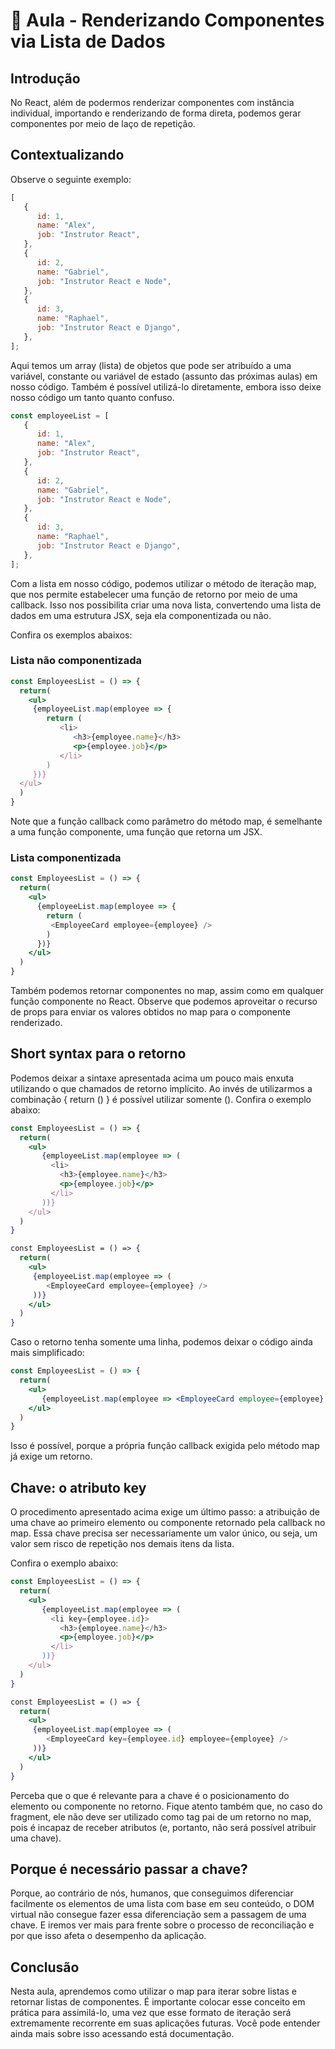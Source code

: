 # 📘 Aula - Renderizando Componentes via Lista de Dados

## Introdução

No React, além de podermos renderizar componentes com instância individual, importando e renderizando de forma direta, podemos gerar componentes por meio de laço de repetição.

## Contextualizando

Observe o seguinte exemplo:

```js
[
   {
      id: 1,
      name: "Alex",
      job: "Instrutor React",
   },
   {
      id: 2,
      name: "Gabriel",
      job: "Instrutor React e Node",
   },
   {
      id: 3,
      name: "Raphael",
      job: "Instrutor React e Django",
   },
];
```

Aqui temos um array (lista) de objetos que pode ser atribuído a uma variável, constante ou variável de estado (assunto das próximas aulas) em nosso código. Também é possível utilizá-lo diretamente, embora isso deixe nosso código um tanto quanto confuso.

```js
const employeeList = [
   {
      id: 1,
      name: "Alex",
      job: "Instrutor React",
   },
   {
      id: 2,
      name: "Gabriel",
      job: "Instrutor React e Node",
   },
   {
      id: 3,
      name: "Raphael",
      job: "Instrutor React e Django",
   },
];
```

Com a lista em nosso código, podemos utilizar o método de iteração map, que nos permite estabelecer uma função de retorno por meio de uma callback. Isso nos possibilita criar uma nova lista, convertendo uma lista de dados em uma estrutura JSX, seja ela componentizada ou não.

Confira os exemplos abaixos:

### Lista não componentizada

```jsx
const EmployeesList = () => {
  return(
    <ul>
⁠     {employeeList.map(employee => {
⁠        return (
⁠           <li>
⁠              <h3>{employee.name}</h3>
              <p>{employee.job}</p>
           </li>
        )
     })}
  </ul>
  )
}
```

Note que a função callback como parâmetro do método map, é semelhante a uma função componente, uma função que retorna um JSX. 

### Lista componentizada

```jsx
const EmployeesList = () => {
  return(
    <ul>
      {employeeList.map(employee => {
        return (
⁠         <EmployeeCard employee={employee} />
        )
      })}
    </ul>
  )
}
```

Também podemos retornar componentes no map, assim como em qualquer função componente no React. Observe que podemos aproveitar o recurso de props para enviar os valores obtidos no map para o componente renderizado.

## Short syntax para o retorno

Podemos deixar a sintaxe apresentada acima um pouco mais enxuta utilizando o que chamados de retorno implícito. Ao invés de utilizarmos a combinação { return () } é possível utilizar somente (). Confira o exemplo abaixo:

```jsx
const EmployeesList = () => {
  return(
    <ul>
  ⁠     {employeeList.map(employee => (
⁠         <li>
⁠           <h3>{employee.name}</h3>
           <p>{employee.job}</p>
         </li>
       ))}
    </ul>
  )
}

const EmployeesList = () => {
  return(
    <ul>
⁠     {employeeList.map(employee => (
⁠        <EmployeeCard employee={employee} />
     ))}
    </ul>
  )
}
```

Caso o retorno tenha somente uma linha, podemos deixar o código ainda mais simplificado:

```jsx
const EmployeesList = () => {
  return(
    <ul>
  ⁠     {employeeList.map(employee => <EmployeeCard employee={employee} /> )}
    </ul>
  )
}
```

Isso é possível, porque a própria função callback exigida pelo método map já exige um retorno.

## Chave: o atributo key

O procedimento apresentado acima exige um último passo: a atribuição de uma chave ao primeiro elemento ou componente retornado pela callback no map. Essa chave precisa ser necessariamente um valor único, ou seja, um valor sem risco de repetição nos demais itens da lista.


Confira o exemplo abaixo:

```jsx
const EmployeesList = () => {
  return(
    <ul>
  ⁠     {employeeList.map(employee => (
⁠         <li key={employee.id}>
⁠           <h3>{employee.name}</h3>
           <p>{employee.job}</p>
         </li>
       ))}
    </ul>
  )
}

const EmployeesList = () => {
  return(
    <ul>
⁠     {employeeList.map(employee => (
⁠        <EmployeeCard key={employee.id} employee={employee} />
     ))}
    </ul>
  )
}
```
Perceba que o que é relevante para a chave é o posicionamento do elemento ou componente no retorno. Fique atento também que, no caso do fragment, ele não deve ser utilizado como tag pai de um retorno no map, pois é incapaz de receber atributos (e, portanto, não será possível atribuir uma chave).

## Porque é necessário passar a chave?

Porque, ao contrário de nós, humanos, que conseguimos diferenciar facilmente os elementos de uma lista com base em seu conteúdo, o DOM virtual não consegue fazer essa diferenciação sem a passagem de uma chave. E iremos ver mais para frente sobre o processo de reconciliação e por que isso afeta o desempenho da aplicação.

## Conclusão

Nesta aula, aprendemos como utilizar o map para iterar sobre listas e retornar listas de componentes. É importante colocar esse conceito em prática para assimilá-lo, uma vez que esse formato de iteração será extremamente recorrente em suas aplicações futuras. Você pode entender ainda mais sobre isso acessando está documentação.